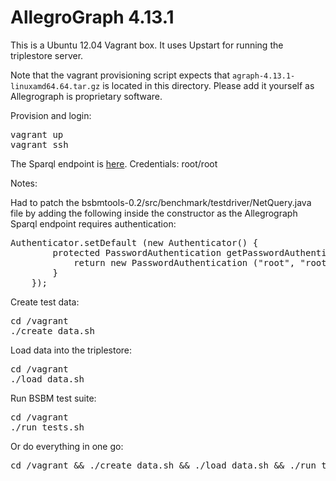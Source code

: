 AllegroGraph 4.13.1
===================

This is a Ubuntu 12.04 Vagrant box. It uses Upstart for running the triplestore server.

Note that the vagrant provisioning script expects that
<code>agraph-4.13.1-linuxamd64.64.tar.gz</code> is located in this
directory. Please add it yourself as Allegrograph is proprietary
software.

Provision and login:
<pre>
vagrant up
vagrant ssh
</pre>

The Sparql endpoint is [here](http://localhost:10035/). Credentials: root/root

Notes:

Had to patch the bsbmtools-0.2/src/benchmark/testdriver/NetQuery.java file by adding the following inside the constructor as the Allegrograph Sparql endpoint requires authentication:

<pre>
Authenticator.setDefault (new Authenticator() {
        protected PasswordAuthentication getPasswordAuthentication() {
            return new PasswordAuthentication ("root", "root".toCharArray());
        }
    });
</pre>

Create test data:
<pre>
cd /vagrant
./create_data.sh
</pre>

Load data into the triplestore:
<pre>
cd /vagrant
./load_data.sh
</pre>

Run BSBM test suite:

<pre>
cd /vagrant
./run_tests.sh
</pre>

Or do everything in one go:
<pre>
cd /vagrant && ./create_data.sh && ./load_data.sh && ./run_tests.sh
</pre>
